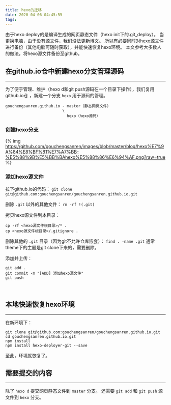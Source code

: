 ```yaml
---
title: hexo的迁移
date: 2020-04-06 04:45:55
tags:
---
```

由于hexo deploy的是编译生成的网页静态文件（hexo init下的.git_deploy）。
当更换电脑，由于没有源文件，我们没法更新博文。
所以有必要同时对hexo源文件进行备份（其他电脑可随时获取），并能快速恢复hexo环境。
本文参考大多数人的做法，将hexo源文件备份至github。
<!--more-->

## 在github.io仓中新建hexo分支管理源码
- - -
为了便于管理、维护（hexo d和git push源码在一个目录下操作），我们复用github.io仓
，新建一个分支 `hexo` 用于源码的管理。
```
gouchengsanren.github.io - master（静态网页文件）
                         \
                           hexo（hexo源码）
```

### 创建hexo分支
{% img https://github.com/gouchengsanren/images/blob/master/blog/hexo%E7%9A%84%E8%BF%81%E7%A7%BB-%E5%88%9B%E5%BB%BAhexo%E5%88%86%E6%94%AF.png?raw=true %}


### 添加hexo源文件
拉下github.io的代码：
`git clone git@github.com:gouchengsanren/gouchengsanren.github.io.git`

删除 `.git` 以外的其他文件：
`rm -rf !(.git)`

拷贝hexo源文件到本目录：
```
cp -rf <hexo源文件根目录>/* .
cp <hexo源文件根目录>/.gitignore .
```

删除其他的 `.git` 目录（因为git不允许仓库嵌套）：
`find . -name .git`
通常theme下的主题是git clone下来的，需要删除。

添加并上传：
```
git add .
git commit -m "[ADD] 添加hexo源文件"
git push
```
<br>

## 本地快速恢复hexo环境
- - -
在新环境下：
```
git clone git@github.com:gouchengsanren/gouchengsanren.github.io.git
cd gouchengsanren.github.io.git
npm install
npm install hexo-deployer-git --save
```
至此，环境就恢复了。
<br>

## 需要提交的内容
- - -
除了 `hexo d` 提交网页静态文件到 `master` 分支。
还需要 `git add` 和 `git push` 源文件到 `hexo` 分支。




